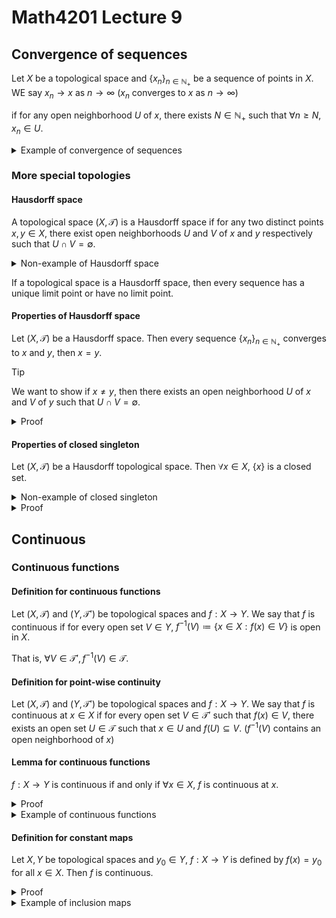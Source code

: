 # Math4201 Lecture 9

## Convergence of sequences

Let $X$ be a topological space and $\{x_n\}_{n\in\mathbb{N}_+}$ be a sequence of points in $X$. WE say $x_n\to x$ as $n\to \infty$ ($x_n$ converges to $x$ as $n\to \infty$)

if for any open neighborhood $U$ of $x$, there exists $N\in\mathbb{N}_+$ such that $\forall n\geq N, x_n\in U$.

<details>
<summary>Example of convergence of sequences</summary>

Let $X=\{a,b,c\}$ with the topology $\mathcal{T}=\{\emptyset, \{b\}, \{a,b\}, \{b,c\}, \{a,b,c\}\}$

Let $x_n=b$ for all $n\in\mathbb{N}_+$. Then $x_n\to b$ as $n\to \infty$.

Moreover, $x_n\to a$ as $n\to \infty$ since any open neighborhood of $a$ ($\{a,b\}$,$\{a,b,c\}$) contains $b$.

Without loss of generality, $x_n\to c$ as $n\to \infty$ since any open neighborhood of $c$ ($\{b,c\}$,$\{a,b,c\}$) contains $b$.

> You may find convergence of sequences in more than one point.

Let $x_n=a$ for all $n\in\mathbb{N}_+$. Then $x_n\to a$ as $n\to \infty$ (take $U=\{a,b\}$)

A non-example of convergence of sequences:

Let $x_n=\begin{cases}a, & n\text{ is even} \\ c, & n\text{ is odd}\end{cases}$. Then $x_n$ does not converge to any point in $X$. So this sequence does not have a limit in $(X,\mathcal{T})$.

</details>

### More special topologies

#### Hausdorff space

A topological space $(X,\mathcal{T})$ is a Hausdorff space if for any two distinct points $x,y\in X$, there exist open neighborhoods $U$ and $V$ of $x$ and $y$ respectively such that $U\cap V=\emptyset$.

<details>
<summary>Non-example of Hausdorff space</summary>

Let $X=\{a,b,c\}$ with the topology $\mathcal{T}=\{\emptyset, \{b\}, \{a,b\}, \{b,c\}, \{a,b,c\}\}$

Let $x=a,y=b$. Then they don't have disjoint open neighborhoods.

This topology is not a Hausdorff space.

</details>

If a topological space is a Hausdorff space, then every sequence has a unique limit point or have no limit point.

#### Properties of Hausdorff space

Let $(X,\mathcal{T})$ be a Hausdorff space. Then every sequence $\{x_n\}_{n\in\mathbb{N}_+}$ converges to $x$ and $y$, then $x=y$.

> [!TIP]
>
> We want to show if $x\neq y$, then there exists an open neighborhood $U$ of $x$ and $V$ of $y$ such that $U\cap V=\emptyset$.

<details>
<summary>Proof</summary>

We proceed by contradiction.

Suppose $x\neq y$, then by definition of Hausdorff space, there exists an open neighborhood $U$ of $x$ and $V$ of $y$ such that $U\cap V=\emptyset$.

If $x_n$ converges to $x$, then for any open neighborhood $U_x$ of $x$, there exists $N_x\in\mathbb{N}_+$ such that $\forall n\geq N_x, x_n\in U_x$. Similarly, for any open neighborhood $U_y$ of $y$, there exists $N_y\in\mathbb{N}_+$ such that $\forall n\geq N_y, x_n\in U_y$.

Then we can find $N=max\{N_x,N_y\}$ such that $x_n\in U_x\cap U_y$ for all $n\geq N$. This contradicts the assumption that $U\cap V=\emptyset$.

Therefore, $x=y$.

</details>

#### Properties of closed singleton

Let $(X,\mathcal{T})$ be a Hausdorff topological space. Then $\forall x\in X$, $\{x\}$ is a closed set.

<details>
<summary>Non-example of closed singleton</summary>

Let $X=\{a,b,c\}$ with the topology $\mathcal{T}=\{\emptyset, \{b\}, \{a,b\}, \{b,c\}, \{a,b,c\}\}$

Then $\{b\}$ is not a closed set, since $X\setminus \{b\}=\{a,c\}$ is not an open set.

</details>

<details>
<summary>Proof</summary>

We need to show that $A=X\setminus \{x\}$ is an open set.

Take $y\in A$, then by the assumption, $x$ and $y$ have disjoint open neighborhoods $U_x$ and $V_y$ respectively. $x\in U_x$ and $y\in V_y$ and $U_x\cap V_y=\emptyset$.

So $x\notin V_y$, $y\in V_y$. So $A\subseteq\bigcup_{y\in A,y\neq x} V_y$.

Since $\forall V_y,x\notin V_y$, So $A\subseteq\bigcup_{y\in A,y\neq x} V_y$.

So $A=\bigcup_{y\in A,y\neq x} V_y$ is an arbitrary union of open sets, so $A$ is an open set.

Therefore, $\{x\}$ is a closed set.

</details>

## Continuous

### Continuous functions

#### Definition for continuous functions

Let $(X,\mathcal{T})$ and $(Y,\mathcal{T}')$ be topological spaces and $f:X\to Y$. We say that $f$ is continuous if for every open set $V\in Y$, $f^{-1}(V)\coloneqq\{x\in X: f(x)\in V\}$ is open in $X$.

That is, $\forall V\in \mathcal{T}', f^{-1}(V)\in \mathcal{T}$.

#### Definition for point-wise continuity

Let $(X,\mathcal{T})$ and $(Y,\mathcal{T}')$ be topological spaces and $f:X\to Y$. We say that $f$ is continuous at $x\in X$ if for every open set $V\in \mathcal{T}'$ such that $f(x)\in V$, there exists an open set $U\in \mathcal{T}$ such that $x\in U$ and $f(U)\subseteq V$. ($f^{-1}(V)$ contains an open neighborhood of $x$)

#### Lemma for continuous functions

$f:X\to Y$ is continuous if and only if $\forall x\in X$, $f$ is continuous at $x$.

<details>
<summary>Proof</summary>

$\Rightarrow$:

Trivial

$\Leftarrow$:

Take an open set $V\in \mathcal{T}'$. Then for any point $x\in f^{-1}(V)$, we have $f(x)\in V$.

In particular, by definition of continuity at $x$, there exists an open set $U_x$ of $x$ such that $U_x\subseteq f^{-1}(V)$.

Then $f^{-1}(V)=\bigcup_{x\in f^{-1}(V)} U_x$ is an arbitrary union of open sets, so $f^{-1}(V)$ is open in $X$.

</details>

<details>
<summary>Example of continuous functions</summary>

Let $X$ be any set and $\mathcal{T}$ be the discrete topology on $X$, $\mathcal{T}'$ be the trivial topology on $X$.

Let $f:(X,\mathcal{T})\to (X,\mathcal{T}')$ be the identity function. Then $f$ is continuous.

Since forall $V\in \mathcal{T}'$, $V$ is open in $X$, we can find $f^{-1}(V)$ is open in $X$. (only neet to test $X,\emptyset$)

In general, if $T$ is a finer than $T'$, then $f:(X,\mathcal{T})\to (X,\mathcal{T}')$ be the identity map is continuous.

However, if we let $f:(X,\mathcal{T}')\to (X,\mathcal{T})$ be the identity function, then $f$ is not continuous unless $X$ is a singleton.

</details>

#### Definition for constant maps

Let $X,Y$ be topological spaces and $y_0\in Y$, $f:X\to Y$ is defined by $f(x)=y_0$ for all $x\in X$. Then $f$ is continuous.

<details>
<summary>Proof</summary>

Take an open set $V\in \mathcal{T}'$. $f^{-1}(V)=\begin{cases}X, & y_0\in V \\ \emptyset, & y_0\notin V\end{cases}$ is open in $X$. (by definition of topology, $X,\emptyset$ are open in $X$)

</details>

<details>
<summary>Example of inclusion maps</summary>

Let $X$ be a topological space and $A\subseteq X$ equipped with the subspace topology. 

Let $f:A\to X$ be the inclusion map $f(x)=x$ for all $x\in A$.

Then take $V\subseteq X$ be an open set. $f^{-1}(V)=V\cap A\subseteq A$ is open in $A$ (by subspace topology).

</details>
